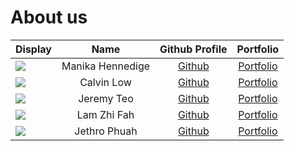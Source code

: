 # About us

Display | Name | Github Profile | Portfolio 
--------|:----:|:--------------:|:---------:
![](https://via.placeholder.com/100.png?text=Photo) | Manika Hennedige | [Github](https://github.com/ManikaHennedige) | [Portfolio](team/manikahennedige.md)
![](https://via.placeholder.com/100.png?text=Photo) | Calvin Low | [Github](https://github.com/E0699194) | [Portfolio](team/e0699194.md)
![](https://via.placeholder.com/100.png?text=Photo) | Jeremy Teo | [Github](https://github.com/averliz) | [Portfolio](team/averliz.md)
![](https://via.placeholder.com/100.png?text=Photo) | Lam Zhi Fah | [Github](https://github.com/lamzf1998) | [Portfolio](team/lamzf1998.md)
![](https://via.placeholder.com/100.png?text=Photo) | Jethro Phuah | [Github](https://github.com/JethroPhuah) | [Portfolio](team/jethrophuah.md)
